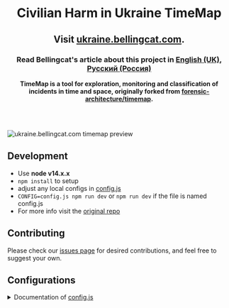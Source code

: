 <h1 align="center">Civilian Harm in Ukraine TimeMap</h1>

<h2 align="center">Visit <a href="https://ukraine.bellingcat.com/">ukraine.bellingcat.com</a>.</h2>

<h3 align="center">
Read Bellingcat's article about this project in 
<a href="https://www.bellingcat.com/news/2022/03/17/hospitals-bombed-and-apartments-destroyed-mapping-incidents-of-civilian-harm-in-ukraine/">English (UK)</a>,
<a href="https://ru.bellingcat.com/novosti/2022/03/18/hospitals-bombed-and-apartments-destroyed-mapping-incidents-of-civilian-harm-in-ukraine-ru/">Русский (Россия)</a>
</h3>

<p align="center">
<strong>
	TimeMap is a tool for exploration, monitoring and classification of incidents in time and space, originally forked from <a href="https://github.com/forensic-architecture/timemap">forensic-architecture/timemap</a>.
</strong>
</p>
<br>
<br>

![ukraine.bellingcat.com timemap preview](docs/example-timemap.png)

## Development
* Use **node v14.x.x**
* `npm install` to setup
* adjust any local configs in [config.js](config.js)
* `CONFIG=config.js npm run dev` or `npm run dev` if the file is named config.js
* For more info visit the [original repo](https://github.com/forensic-architecture/timemap)

## Contributing
Please check our [issues page](https://github.com/bellingcat/ukraine-timemap/issues) for desired contributions, and feel free to suggest your own. 

## Configurations

<details>
<summary>Documentation of <a href="config.js">config.js</a> </summary>

* `SERVER_ROOT` - points to the API base address
* `XXXX_EXT` - points to the respective JSONs of the data, for events, sources, and associations
* `MAPBOX_TOKEN` - used to load the custom styles
* `DATE_FMT` and `TIME_FMT` - how to consume the events' date/time from the API
* `store.app.language` - configures default language
* `store.app.languages` - configures available languages
* `store.app.map` - configures the initial map view and the UX limits
* `store.app.cluster` - configures how clusters/bubbles are grouped into larger clusters, larger `radius` means bigger cluster bubbles
* `store.app.timeline` - configure timeline ranges, zoom level options, and default range
* `store.app.intro` - the intro panel that shows on start
* `store.app.cover` - configuration for the full page cover, the `description` is a list of markdown entities, can also contain html
* `store.ui.colors` and `store.ui.maxNumOfColors` are applied to filters, as they are selected

Easiest way to deploy the static files is through 
* `nvm use 14`
* `npm run build` (rather: `CI=false npm run build`)
* copy the files to your server, for example to `/var/www/html`

</details>